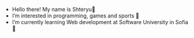 - Hello there! My name is Shteryu👋
- I’m interested in programming, games and sports 👀 
- I’m currently learning Web development at Software University in Sofia 🌱 

<!---
Shteryu95/Shteryu95 is a ✨ special ✨ repository because its `README.md` (this file) appears on your GitHub profile.
You can click the Preview link to take a look at your changes.
--->
